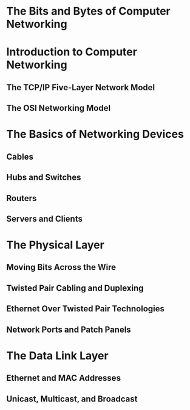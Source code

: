 
# The Bits and Bytes of Computer Networking
# Introduction to Computer Networking
## The TCP/IP Five-Layer Network Model
## The OSI Networking Model

# The Basics of Networking Devices
## Cables
## Hubs and Switches
## Routers
## Servers and Clients

# The Physical Layer
## Moving Bits Across the Wire
## Twisted Pair Cabling and Duplexing
## Ethernet Over Twisted Pair Technologies
## Network Ports and Patch Panels



# The Data Link Layer
## Ethernet and MAC Addresses
## Unicast, Multicast, and Broadcast











